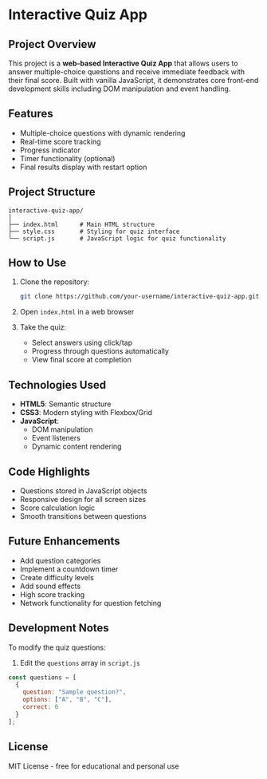 # Interactive Quiz App

## Project Overview
This project is a **web-based Interactive Quiz App** that allows users to answer multiple-choice questions and receive immediate feedback with their final score. Built with vanilla JavaScript, it demonstrates core front-end development skills including DOM manipulation and event handling.

## Features
- Multiple-choice questions with dynamic rendering
- Real-time score tracking
- Progress indicator
- Timer functionality (optional)
- Final results display with restart option

## Project Structure
```
interactive-quiz-app/
│
├── index.html      # Main HTML structure
├── style.css       # Styling for quiz interface
└── script.js       # JavaScript logic for quiz functionality
```

## How to Use
1. Clone the repository:
   ```bash
   git clone https://github.com/your-username/interactive-quiz-app.git
   ```

2. Open `index.html` in a web browser

3. Take the quiz:
   - Select answers using click/tap
   - Progress through questions automatically
   - View final score at completion

## Technologies Used
- **HTML5**: Semantic structure
- **CSS3**: Modern styling with Flexbox/Grid
- **JavaScript**:
  - DOM manipulation
  - Event listeners
  - Dynamic content rendering

## Code Highlights
- Questions stored in JavaScript objects
- Responsive design for all screen sizes
- Score calculation logic
- Smooth transitions between questions

## Future Enhancements
- Add question categories
- Implement a countdown timer
- Create difficulty levels
- Add sound effects
- High score tracking
- Network functionality for question fetching

## Development Notes
To modify the quiz questions:
1. Edit the `questions` array in `script.js`
```javascript
const questions = [
  {
    question: "Sample question?",
    options: ["A", "B", "C"],
    correct: 0
  }
];
```

## License
MIT License - free for educational and personal use
